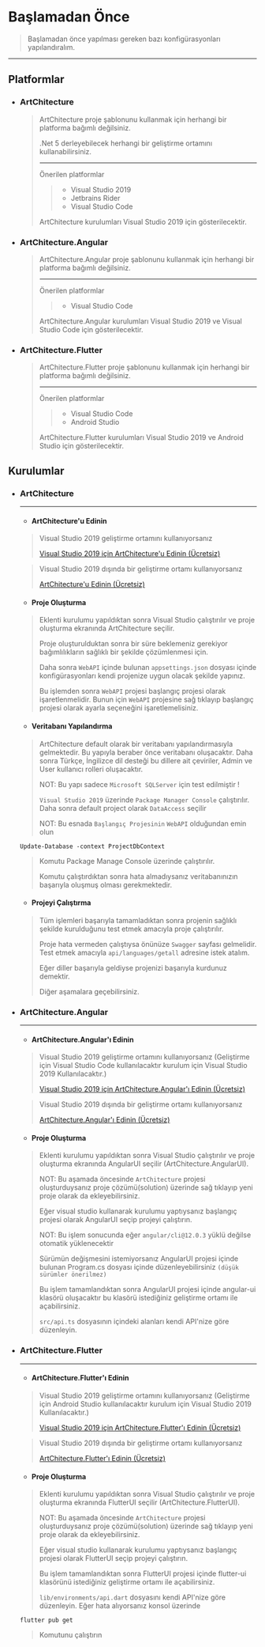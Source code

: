 # Başlamadan Önce

> Başlamadan önce yapılması gereken bazı konfigürasyonları yapılandıralım.

---

## Platformlar
- ### ArtChitecture
    > ArtChitecture proje şablonunu kullanmak için herhangi bir platforma bağımlı değilsiniz.
    > 
    > .Net 5 derleyebilecek herhangi bir geliştirme ortamını kullanabilirsiniz.
    > 
    > ---
    >
    > Önerilen platformlar
    >> - Visual Studio 2019
    >> - Jetbrains Rider
    >> - Visual Studio Code
    >
    > ArtChitecture kurulumları Visual Studio 2019 için gösterilecektir.


- ### ArtChitecture.Angular
    > ArtChitecture.Angular proje şablonunu kullanmak için herhangi bir platforma bağımlı değilsiniz.
    > 
    > ---
    >
    > Önerilen platformlar
    >> - Visual Studio Code
    >
    > ArtChitecture.Angular kurulumları Visual Studio 2019 ve Visual Studio Code için gösterilecektir.

- ### ArtChitecture.Flutter
    > ArtChitecture.Flutter proje şablonunu kullanmak için herhangi bir platforma bağımlı değilsiniz.
    > 
    > ---
    >
    > Önerilen platformlar
    >> - Visual Studio Code
    >> - Android Studio
    >
    > ArtChitecture.Flutter kurulumları Visual Studio 2019 ve Android Studio için gösterilecektir.

## Kurulumlar
- ### ArtChitecture

    ---

    - #### ArtChitecture'u Edinin
    > Visual Studio 2019 geliştirme ortamını kullanıyorsanız
    > 
    > [Visual Studio 2019 için ArtChitecture'u Edinin (Ücretsiz)](https://marketplace.visualstudio.com/items?itemName=ismailkaygisiz.ArtChitectureAPI)

    > Visual Studio 2019 dışında bir geliştirme ortamı kullanıyorsanız
    >
    > [ArtChitecture'u Edinin (Ücretsiz)](https://github.com/ismailkaygisiz/ArtChitecture)

    - #### Proje Oluşturma
    > Eklenti kurulumu yapıldıktan sonra Visual Studio çalıştırılır ve proje oluşturma ekranında ArtChitecture seçilir.
    >
    > Proje oluşturulduktan sonra bir süre beklemeniz gerekiyor bağımlılıkların sağlıklı bir şekilde çözümlenmesi için.
    > 
    > Daha sonra `WebAPI` içinde bulunan `appsettings.json` dosyası içinde konfigürasyonları kendi projenize uygun olacak şekilde yapınız.
    >
    > Bu işlemden sonra `WebAPI` projesi başlangıç projesi olarak işaretlenmelidir. Bunun için `WebAPI` projesine sağ tıklayıp başlangıç projesi olarak ayarla seçeneğini işaretlemelisiniz.
    
    - #### Veritabanı Yapılandırma
    > ArtChitecture default olarak bir veritabanı yapılandırmasıyla gelmektedir. Bu yapıyla beraber önce veritabanı oluşacaktır. Daha sonra Türkçe, İngilizce dil desteği bu dillere ait çeviriler, Admin ve User kullanıcı rolleri oluşacaktır.
    >
    > NOT: Bu yapı sadece `Microsoft SQLServer` için test edilmiştir !
    > 
    > `Visual Studio 2019` üzerinde `Package Manager Console` çalıştırılır. Daha sonra default project olarak `DataAccess` seçilir 
    >
    > NOT: Bu esnada `Başlangıç Projesinin` `WebAPI` olduğundan emin olun 
    >
    > 
    ```
    Update-Database -context ProjectDbContext
    ```
    > Komutu Package Manage Console üzerinde çalıştırılır.
    >
    > Komutu çalıştırdıktan sonra hata almadıysanız veritabanınızın başarıyla oluşmuş olması gerekmektedir.

    - #### Projeyi Çalıştırma
    > Tüm işlemleri başarıyla tamamladıktan sonra projenin sağlıklı şekilde kurulduğunu test etmek amacıyla proje çalıştırılır.
    > 
    > Proje hata vermeden çalıştıysa önünüze `Swagger` sayfası gelmelidir. Test etmek amacıyla `api/languages/getall` adresine istek atalım.
    > 
    > Eğer diller başarıyla geldiyse projenizi başarıyla kurdunuz demektir. 
    >
    > Diğer aşamalara geçebilirsiniz.

- ### ArtChitecture.Angular

    ---

    - #### ArtChitecture.Angular'ı Edinin
    > Visual Studio 2019 geliştirme ortamını kullanıyorsanız (Geliştirme için Visual Studio Code kullanılacaktır kurulum için Visual Studio 2019 Kullanılacaktır.)
    > 
    > [Visual Studio 2019 için ArtChitecture.Angular'ı Edinin (Ücretsiz)](https://marketplace.visualstudio.com/items?itemName=ismailkaygisiz.ArtChitecture)

    > Visual Studio 2019 dışında bir geliştirme ortamı kullanıyorsanız
    >
    > [ArtChitecture.Angular'ı Edinin (Ücretsiz)](https://github.com/ismailkaygisiz/ArtChitecture)

    - #### Proje Oluşturma
    > Eklenti kurulumu yapıldıktan sonra Visual Studio çalıştırılır ve proje oluşturma ekranında AngularUI seçilir (ArtChitecture.AngularUI).
    >
    > NOT: Bu aşamada öncesinde `ArtChitecture` projesi oluşturduysanız proje çözümü(solution) üzerinde sağ tıklayıp yeni proje olarak da ekleyebilirsiniz.
    > 
    > Eğer visual studio kullanarak kurulumu yaptıysanız başlangıç projesi olarak AngularUI seçip projeyi çalıştırın. 
    >
    > NOT: Bu işlem sonucunda eğer `angular/cli@12.0.3` yüklü değilse otomatik yüklenecektir
    >
    > Sürümün değişmesini istemiyorsanız AngularUI projesi içinde bulunan Program.cs dosyası içinde düzenleyebilirsiniz `(düşük sürümler önerilmez)`
    >
    > Bu işlem tamamlandıktan sonra AngularUI projesi içinde angular-ui klasörü oluşacaktır bu klasörü istediğiniz geliştirme ortamı ile açabilirsiniz.
    >
    > `src/api.ts` dosyasının içindeki alanları kendi API'nize göre düzenleyin.

- ### ArtChitecture.Flutter
   
    ---

    - #### ArtChitecture.Flutter'ı Edinin
    > Visual Studio 2019 geliştirme ortamını kullanıyorsanız (Geliştirme için Android Studio kullanılacaktır kurulum için Visual Studio 2019 Kullanılacaktır.)
    > 
    > [Visual Studio 2019 için ArtChitecture.Flutter'ı Edinin (Ücretsiz)](https://marketplace.visualstudio.com/items?itemName=ismailkaygisiz.ArtChitectureFlutter)

    > Visual Studio 2019 dışında bir geliştirme ortamı kullanıyorsanız
    >
    > [ArtChitecture.Flutter'ı Edinin (Ücretsiz)](https://github.com/ismailkaygisiz/ArtChitecture)

    - #### Proje Oluşturma
    > Eklenti kurulumu yapıldıktan sonra Visual Studio çalıştırılır ve proje oluşturma ekranında FlutterUI seçilir (ArtChitecture.FlutterUI).
    >
    > NOT: Bu aşamada öncesinde `ArtChitecture` projesi oluşturduysanız proje çözümü(solution) üzerinde sağ tıklayıp yeni proje olarak da ekleyebilirsiniz.
    > 
    > Eğer visual studio kullanarak kurulumu yaptıysanız başlangıç projesi olarak FlutterUI seçip projeyi çalıştırın. 
    >
    > Bu işlem tamamlandıktan sonra FlutterUI projesi içinde flutter-ui klasörünü istediğiniz geliştirme ortamı ile açabilirsiniz.
    >
    > `lib/environments/api.dart` dosyasını kendi API'nize göre düzenleyin.
    > Eğer hata alıyorsanız konsol üzerinde 
    ```
    flutter pub get
    ```
    > Komutunu çalıştırın